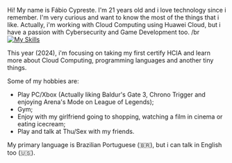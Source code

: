 Hi! My name is Fábio Cypreste. I'm 21 years old and i love technology since i remember. I'm very curious and want to know the most of the things that i like. Actually, i'm working with Cloud Computing using Huawei Cloud, but i have a passion with Cybersecurity and Game Development too. /br
[![My Skills](https://skillicons.dev/icons?i=js,html,css,wasm)](https://skillicons.dev)

This year (2024), i'm focusing on taking my first certify HCIA and learn more about Cloud Computing, programming languages and another tiny things.

Some of my hobbies are:
 - Play PC/Xbox (Actually liking Baldur's Gate 3, Chrono Trigger and enjoying Arena's Mode on League of Legends);
 - Gym;
 - Enjoy with my girlfriend going to shopping, watching a film in cinema or eating icecream;
 - Play and talk at Thu/Sex with my friends.

My primary language is Brazilian Portuguese (🇧🇷), but i can talk in English too (🇺🇸).
